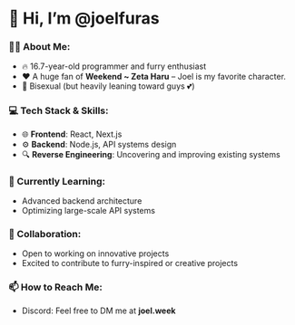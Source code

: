 # 🦊 Hi, I’m @joelfuras  

### 👨‍💻 About Me:
- 🔥 16.7-year-old programmer and furry enthusiast  
- ❤️ A huge fan of **Weekend ~ Zeta Haru** – Joel is my favorite character.
- 🌈 Bisexual (but heavily leaning toward guys 💕)

### 💻 Tech Stack & Skills:
- 🌐 **Frontend**: React, Next.js
- ⚙️ **Backend**: Node.js, API systems design  
- 🔍 **Reverse Engineering**: Uncovering and improving existing systems  

### 🌱 Currently Learning:
- Advanced backend architecture  
- Optimizing large-scale API systems  

### 🤝 Collaboration:
- Open to working on innovative projects  
- Excited to contribute to furry-inspired or creative projects  

### 📫 How to Reach Me:
- Discord: Feel free to DM me at **joel.week**  
